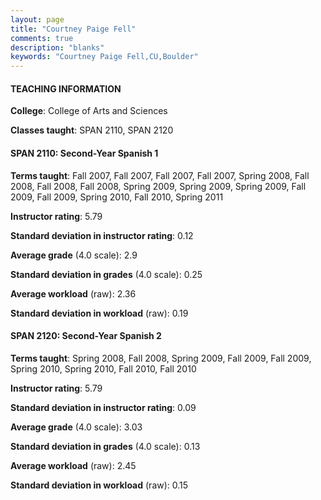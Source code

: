 ```yaml
---
layout: page
title: "Courtney Paige Fell" 
comments: true
description: "blanks"
keywords: "Courtney Paige Fell,CU,Boulder"
---
```

<head>
<script src="https://ajax.googleapis.com/ajax/libs/jquery/2.1.3/jquery.min.js"></script>
<script src="https://dl.dropboxusercontent.com/s/pc42nxpaw1ea4o9/highcharts.js?dl=0"></script>
<!-- <script src="../assets/js/highcharts.js"></script> -->
<style type="text/css">@font-face {
	font-family: "Bebas Neue";
	src: url(https://www.filehosting.org/file/details/544349/BebasNeue Regular.otf) format("opentype");
	}
	h1.Bebas { 
		font-family: "Bebas Neue", Verdana, Tahoma;
	}
</style>
</head>
	   
#### TEACHING INFORMATION

**College**: College of Arts and Sciences

**Classes taught**: SPAN 2110, SPAN 2120

#### SPAN 2110: Second-Year Spanish 1

**Terms taught**: Fall 2007, Fall 2007, Fall 2007, Fall 2007, Spring 2008, Fall 2008, Fall 2008, Fall 2008, Spring 2009, Spring 2009, Spring 2009, Fall 2009, Fall 2009, Spring 2010, Fall 2010, Spring 2011

**Instructor rating**: 5.79

**Standard deviation in instructor rating**: 0.12

**Average grade** (4.0 scale): 2.9

**Standard deviation in grades** (4.0 scale): 0.25

**Average workload** (raw): 2.36

**Standard deviation in workload** (raw): 0.19

#### SPAN 2120: Second-Year Spanish 2

**Terms taught**: Spring 2008, Fall 2008, Spring 2009, Fall 2009, Fall 2009, Spring 2010, Spring 2010, Fall 2010, Fall 2010

**Instructor rating**: 5.79

**Standard deviation in instructor rating**: 0.09

**Average grade** (4.0 scale): 3.03

**Standard deviation in grades** (4.0 scale): 0.13

**Average workload** (raw): 2.45

**Standard deviation in workload** (raw): 0.15

